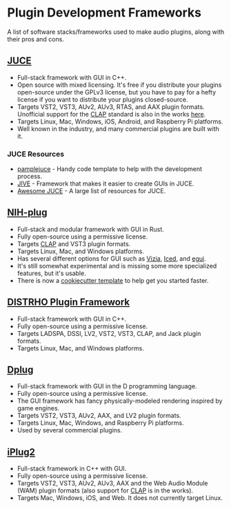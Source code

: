 # Plugin Development Frameworks
A list of software stacks/frameworks used to make audio plugins, along with their pros and cons.

## [JUCE](https://github.com/juce-framework/JUCE)
  - Full-stack framework with GUI in C++.
  - Open source with mixed licensing. It's free if you distribute your plugins open-source under the GPLv3 license, but you have to pay for a hefty license if you want to distribute your plugins closed-source.
  - Targets VST2, VST3, AUv2, AUv3, RTAS, and AAX plugin formats. Unofficial support for the [CLAP] standard is also in the works [here](https://github.com/free-audio/clap-juce-extensions).
  - Targets Linux, Mac, Windows, iOS, Android, and Raspberry Pi platforms.
  - Well known in the industry, and many commercial plugins are built with it.

### JUCE Resources
  - [pamplejuce](https://github.com/sudara/pamplejuce) - Handy code template to help with the development process.
  - [JIVE](https://github.com/ImJimmi/JIVE) - Framework that makes it easier to create GUIs in JUCE.
  - [Awesome JUCE](https://github.com/sudara/awesome-juce) - A large list of resources for JUCE.

## [NIH-plug](https://github.com/robbert-vdh/nih-plug)
  - Full-stack and modular framework with GUI in Rust.
  - Fully open-source using a permissive license.
  - Targets [CLAP] and VST3 plugin formats.
  - Targets Linux, Mac, and Windows platforms.
  - Has several different options for GUI such as [Vizia](https://github.com/vizia/vizia), [Iced](https://github.com/iced-rs/iced), and [egui](https://github.com/emilk/egui).
  - It's still somewhat experimental and is missing some more specialized features, but it's usable.
  - There is now a [cookiecutter template](https://github.com/robbert-vdh/nih-plug-template) to help get you started faster.

## [DISTRHO Plugin Framework](https://github.com/DISTRHO/DPF)
  - Full-stack framework with GUI in C++.
  - Fully open-source using a permissive license.
  - Targets LADSPA, DSSI, LV2, VST2, VST3, CLAP, and Jack plugin formats.
  - Targets Linux, Mac, and Windows platforms.

## [Dplug](https://github.com/AuburnSounds/Dplug)
  - Full-stack framework with GUI in the D programming language.
  - Fully open-source using a permissive license.
  - The GUI framework has fancy physically-modeled rendering inspired by game engines.
  - Targets VST2, VST3, AUv2, AAX, and LV2 plugin formats.
  - Targets Linux, Mac, Windows, and Raspberry Pi platforms.
  - Used by several commercial plugins.

## [iPlug2](https://github.com/iPlug2/iPlug2)
  - Full-stack framework in C++ with GUI.
  - Fully open-source using a permissive license.
  - Targets VST2, VST3, AUv2, AUv3, AAX and the Web Audio Module (WAM) plugin formats (also support for [CLAP] is in the works).
  - Targets Mac, Windows, iOS, and Web. It does not currently target Linux.

[CLAP]: https://github.com/free-audio/clap
